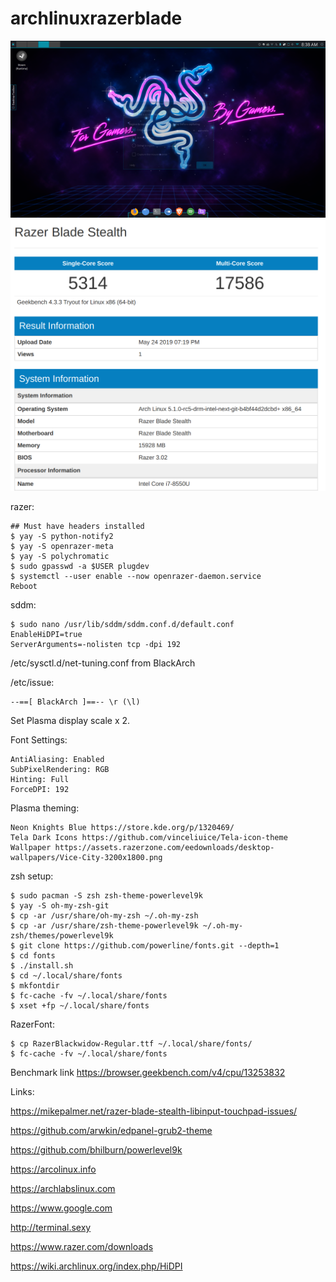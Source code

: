 # archlinuxrazerblade
![Screenshot](Screenshot_Blue.png)
![Screenshot](geekbench-1.png)


razer:

	## Must have headers installed
  	$ yay -S python-notify2
	$ yay -S openrazer-meta
	$ yay -S polychromatic
	$ sudo gpasswd -a $USER plugdev
	$ systemctl --user enable --now openrazer-daemon.service
	Reboot

sddm:

	$ sudo nano /usr/lib/sddm/sddm.conf.d/default.conf
	EnableHiDPI=true
	ServerArguments=-nolisten tcp -dpi 192




/etc/sysctl.d/net-tuning.conf from BlackArch

/etc/issue:

	--==[ BlackArch ]==-- \r (\l)


Set Plasma display scale x 2.

Font Settings:

	AntiAliasing: Enabled
	SubPixelRendering: RGB
	Hinting: Full
	ForceDPI: 192

Plasma theming:

	Neon Knights Blue https://store.kde.org/p/1320469/
	Tela Dark Icons https://github.com/vinceliuice/Tela-icon-theme
	Wallpaper https://assets.razerzone.com/eedownloads/desktop-wallpapers/Vice-City-3200x1800.png

zsh setup:

	$ sudo pacman -S zsh zsh-theme-powerlevel9k
	$ yay -S oh-my-zsh-git
	$ cp -ar /usr/share/oh-my-zsh ~/.oh-my-zsh
	$ cp -ar /usr/share/zsh-theme-powerlevel9k ~/.oh-my-zsh/themes/powerlevel9k 
	$ git clone https://github.com/powerline/fonts.git --depth=1
	$ cd fonts
	$ ./install.sh
	$ cd ~/.local/share/fonts
	$ mkfontdir
	$ fc-cache -fv ~/.local/share/fonts
	$ xset +fp ~/.local/share/fonts

RazerFont:

	$ cp RazerBlackwidow-Regular.ttf ~/.local/share/fonts/
	$ fc-cache -fv ~/.local/share/fonts


Benchmark link https://browser.geekbench.com/v4/cpu/13253832

Links:

https://mikepalmer.net/razer-blade-stealth-libinput-touchpad-issues/

https://github.com/arwkin/edpanel-grub2-theme

https://github.com/bhilburn/powerlevel9k

https://arcolinux.info

https://archlabslinux.com

https://www.google.com

http://terminal.sexy

https://www.razer.com/downloads

https://wiki.archlinux.org/index.php/HiDPI
